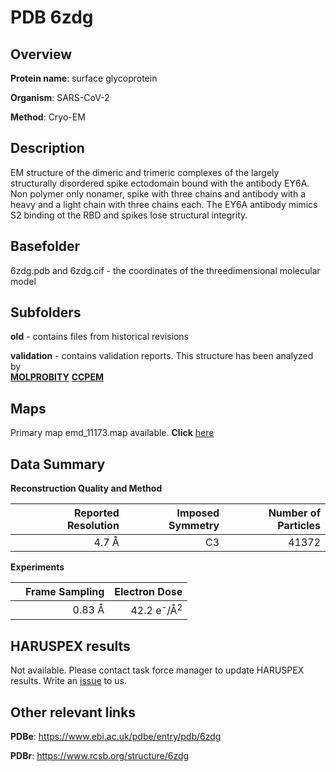 # PDB 6zdg

## Overview

**Protein name**: surface glycoprotein

**Organism**: SARS-CoV-2

**Method**: Cryo-EM

## Description

EM structure of the dimeric and trimeric complexes of the largely structurally disordered spike ectodomain bound with the antibody EY6A. Non polymer only nonamer, spike with three chains and antibody with a heavy and a light chain with three chains each. The EY6A antibody mimics S2 binding ot the RBD and spikes lose structural integrity. 

## Basefolder

6zdg.pdb and 6zdg.cif - the coordinates of the threedimensional molecular model

## Subfolders



**old** - contains files from historical revisions

**validation** - contains validation reports. This structure has been analyzed by <br>  [**MOLPROBITY**](https://github.com/thorn-lab/coronavirus_structural_task_force/tree/master/pdb/surface_glycoprotein/SARS-CoV-2/6zdg/validation/molprobity)   [**CCPEM**](https://github.com/thorn-lab/coronavirus_structural_task_force/tree/master/pdb/surface_glycoprotein/SARS-CoV-2/6zdg/validation/ccpem-validation)



## Maps

Primary map emd_11173.map available. **Click** [here](http://ftp.wwpdb.org/pub/emdb/structures/EMD-11173/map/) 

## Data Summary
**Reconstruction Quality and Method**

|   | Reported Resolution | Imposed Symmetry | Number of Particles |
|---|-------------:|----------------:|--------------:|
|   |4.7 Å|C3|41372|

**Experiments**

|   | Frame Sampling | Electron Dose |
|---|-------------:|----------------:|
|   |0.83 Å|42.2 e<sup>-</sup>/Å<sup>2</sup>|

## HARUSPEX results

Not available. Please contact task force manager to update HARUSPEX results. Write an [issue](https://github.com/thorn-lab/coronavirus_structural_task_force/issues) to us.

## Other relevant links 
**PDBe**:  https://www.ebi.ac.uk/pdbe/entry/pdb/6zdg
 
**PDBr**: https://www.rcsb.org/structure/6zdg 
